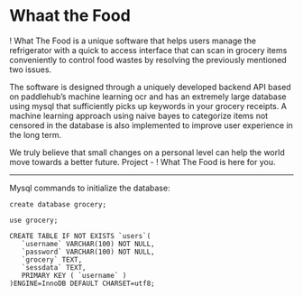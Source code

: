 # Whaat the Food

! What The Food is a unique software that helps users manage the refrigerator with a quick to access interface that can scan in grocery items conveniently to control food wastes by resolving the previously mentioned two issues. 

The software is designed through a uniquely developed backend API based on paddlehub’s machine learning ocr and has an extremely large database using mysql that sufficiently picks up keywords in your grocery receipts. A machine learning approach using naive bayes to categorize items not censored in the database is also implemented to improve user experience in the long term. 

We truly believe that small changes on a personal level can help the world move towards a better future. Project - ! What The Food is here for you.

______

Mysql commands to initialize the database:

```
create database grocery;

use grocery;

CREATE TABLE IF NOT EXISTS `users`(
   `username` VARCHAR(100) NOT NULL,
   `password` VARCHAR(100) NOT NULL,
   `grocery` TEXT,
   `sessdata` TEXT,
   PRIMARY KEY ( `username` )
)ENGINE=InnoDB DEFAULT CHARSET=utf8;
```

